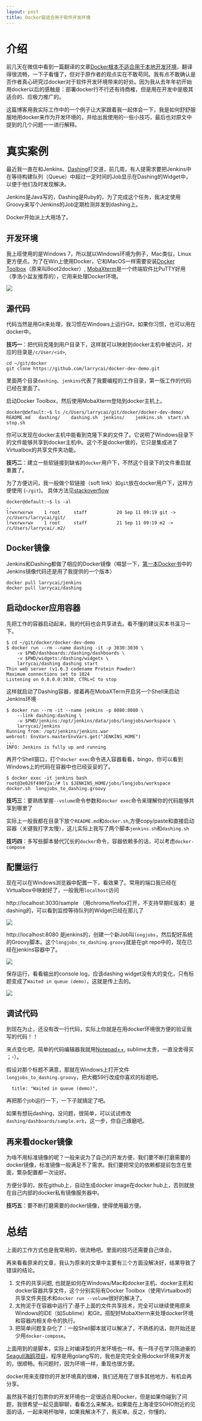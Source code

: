 ```yaml
---
layout: post
title: Docker挺适合用于软件开发环境
---
```

# 介绍 #

前几天在微信中看到一篇翻译的文章[Docker根本不适合用于本地开发环境](http://dockone.io/article/660)，翻译得很流畅，一下子看懂了，但对于原作者的观点实在不敢苟同。我有点不敢确认是否作者真心研究过docker对于软件开发环境带来的好处。因为我从去年年初开始用docker以后的感触是：部署docker行不行还有待商榷，但是用在开发中是极其适合的、应极力推广的。

这篇博客用我实际工作中的一个例子让大家跟着我一起体会一下，我是如何舒舒服服地用docker来作为开发环境的，并给出我使用的一些小技巧，最后也对原文中提到的几个问题一一进行解释。

# 真实案例 #

最近我一直在和Jenkins、[Dashing](dashing.io)打交道，前几周，有人提需求要把Jenkins中在等待构建队列（Queue）中超过一定时间的Job显示在Dashing的Widget中，以便于他们及时发现解决。

Jenkins是Java写的，Dashing是Ruby的，为了完成这个任务，我决定使用Groovy来写个Jenkins的Job定期检测并发到dashing上。

Docker开始派上大用场了。

## 开发环境 ##
我上班使用的是Windows 7，所以就以Windows环境为例子，Mac类似，Linux更方便点。为了在Win上使用Docker，它和MacOS一样需要安装[Docker Toolbox](https://www.docker.com/toolbox)（原来叫Boot2docker）, [MobaXterm](http://mobaxterm.mobatek.net/)是一个终端软件比PuTTY好用（季浩小盆友推荐的），它用来处理Docker环境。

![](https://www.docker.com/sites/default/files/products/tbox.jpg)

## 源代码 ##

代码当然是用Git来处理，我习惯在Windows上运行Git，如果你习惯，也可以用在docker中。


**技巧一**：把代码克隆到用户目录下，这样就可以映射到docker主机中被访问，对应的目录是`/c/User/<id>`,

	cd ~/git/docker
    git clone https://github.com/larrycai/docker-dev-demo.git

里面两个目录`dashing`、`jenkins`代表了我要编程的工作目录，第一版工作的代码已经在里面了。

启动Docker Toolbox，然后使用MobaXterm登陆到docker主机上。

	docker@default:~$ ls /c/Users/larrycai/git/docker/docker-dev-demo/
	README.md   dashing/    dashing.sh  jenkins/    jenkins.sh  start.sh    stop.sh

你可以发现在docker主机中能看到克隆下来的文件了。它说明了Windows目录下的文件能够共享到docker主机中。这个不是docker做的，它只是集成进了Virtualbox的共享文件夹功能。


**技巧二**：建立一些软链接到缺省的`docker`用户下，不然这个目录下的文件重启就重置了。

为了方便访问，我一般做个软链接（soft link）如`git`放在docker用户下，这样方便使用 (`~/git`)。 具体方法见[stackoverflow](http://stackoverflow.com/questions/26639968/boot2docker-startup-script-to-mount-local-shared-folder-with-host/) 

	docker@default:~$ ls -al
	..
	lrwxrwxrwx    1 root     staff           20 Sep 11 09:19 git -> /c/Users/larrycai/git/
	lrwxrwxrwx    1 root     staff           21 Sep 11 09:19 m2 -> /c/Users/larrycai/.m2/

## Docker镜像 ##

Jenkins和Dashing都做了相应的Docker镜像（嘚瑟一下，[第一本Docker书](http://book.douban.com/subject/26285268/)中的Jenkins镜像代码还是用了我提供的一个版本）

	docker pull larrycai/jenkins
	docker pull larrycai/dashing

## 启动docker应用容器 ##

先把工作的容器启动起来，我的代码也会共享进去。看不懂的建议买本书温习一下。

	$ cd ~/git/docker/docker-dev-demo
	$ docker run --rm --name dashing -it -p 3030:3030 \
		-v $PWD/dashboards:/dashing/dashboards \
		-v $PWD/widgets:/dashing/widgets \
		larrycai/dashing dashing start
	Thin web server (v1.6.3 codename Protein Powder)
	Maximum connections set to 1024
	Listening on 0.0.0.0:3030, CTRL+C to stop

这样就启动了Dashing容器，接着再在MobaXTerm开启另一个Shell来启动Jenkins环境

	$ docker run --rm -it --name jenkins -p 8080:8080 \
		--link dashing:dashing \
		-v $PWD/jenkins:/opt/jenkins/data/jobs/longjobs/workspace \
	 	larrycai/jenkins
	Running from: /opt/jenkins/jenkins.war
	webroot: EnvVars.masterEnvVars.get("JENKINS_HOME")
	...
	INFO: Jenkins is fully up and running

再开个Shell窗口，打个`docker exec`命令进入容器看看，bingo，你可以看到Windows上的代码在容器中也已经妥妥的了。

	$ docker exec -it jenkins bash
	root@3e026f490f2a:/# ls $JENKINS_HOME/jobs/longjobs/workspace
	docker.sh  longjobs_to_dashing.groovy

**技巧三**：要熟练掌握`--volume`命令参数和`docker exec`命令来理解你的代码能够共享到哪里了

实际上一般我都在目录下放个`README.md`和`docker.sh`,方便copy/paste和直接启动容器（关键我打字太慢），这儿实际上我写了两个脚本`jenkins.sh`和`dashing.sh`

**技巧四**：多写些脚本替代冗长的`docker`命令，容器依赖多的话，可以考虑`docker-compose`

## 配置运行 ##

现在可以在Windows浏览器中配置一下，看效果了。常用的端口我已经在Virtualbox中映射好了，一般我用`localhost`访问

http://localhost:3030/sample （用chrome/firefox打开，不支持早期IE版本）是dashing的，可以看到监控等待队列的Widget已经在那儿了

![](http://www.larrycaiyu.com/images/docker-dev-demo-2.png)

http://localhost:8080 是jenkins的，创建一个新Job叫`longjobs`，然后配好系统的Groovy脚本。这个`longjobs_to_dashing.groovy`就是在git repo中的，现在已经在jenkins容器中了。

![](http://www.larrycaiyu.com/images/docker-dev-demo-1.png)

保存运行，看看输出的console log，应该dashing widget没有大的变化，只有标题变成了`Waited in queue (demo)`，这就是传上去的。

![](http://www.larrycaiyu.com/images/docker-dev-demo-3.png)

## 调试代码 ##

到现在为止，还没有改一行代码，实际上你就是在用docker环境很方便的验证我写的代码！！

来点变化吧，简单的代码编辑器我就用[Notepad++](https://notepad-plus-plus.org/), sublime太贵，一直没舍得买 ；-）。

假设对那个标题不满意，那就在Windows上打开文件`longjobs_to_dashing.groovy`，把大概59行改成你喜欢的标题吧。

	  title: "Waited in queue (demo)",

再把那个job运行一下，一下子就搞定了吧。

如果有想玩dashing，没问题，很简单，可以试试修改`dashing/dashboards/sample.erb`，这一步，你自己琢磨吧。

## 再来看docker镜像 ##

为啥不用标准镜像的呢？一般来说为了自己的开发方便，我们要不断打磨需要的docker镜像，标准镜像一般满足不了需求。我们要把常见的依赖都提前包含在里面，繁杂配置都一次设好。

方便分享的，放在github上，自动生成docker image在docker hub上，否则就放在自己内部的docker私有镜像服务器中。

**技巧五**：要不断打磨需要的docker镜像，使得使用最方便。

# 总结 #

上面的工作方式也是我常用的，很流畅吧。里面的技巧还需要自己体会。

再来看看原来的文章，我认为原来的文章中主要有三个方面没解决好，结果导致了错误的结论。

1. 文件的共享问题, 也就是如何在Windows/Mac和docker主机、docker主机和docker容器共享文件，这个分别实际有Docker Toolbox（使用Virtualbox的共享文件夹技术和`docker run --volume`很好的解决了。
2. 太拘泥于在容器中运行了:基于上面的文件共享技术，完全可以继续使用原来Windows的IDE（如Sublime）和Git，搭配好MobaXterm来处理docker环境和容器内相关命令的执行。
3. 把简单问题复杂化了：一般Shell脚本就可以解决了，不熟练的话，刚开始还是少用`docker-compose`。

上面用到的是脚本，实际上对编译型的开发环境也一样。有一阵子在学习陈迪豪的[Seagull海鸥项目](https://github.com/tobegit3hub/seagull)，程序是用golang写的，我也是完完全全用docker环境来开发的，很顺畅。有问题时，因为环境一样，重现也很方便。

docker用来支撑你的开发环境真的很棒，我们还用在了很多其他地方，有机会再分享。

虽然我不能打包票你的开发环境也一定很适合用Docker，但是如果你碰到了问题，我很希望一起见面聊聊，看看怎么来解决。如果能在上海凌空SOHO附近的见面的话，一起来喝杯咖啡，如果我解决不了，我买单。反之，你懂的。




